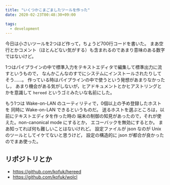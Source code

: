 ```yaml
---
title: "いくつかこまごましたツールを作った"
date: 2020-02-23T00:48:30+09:00

tags:
  - development
---
```


今日は小さいツールを2つほど作って，ちょうど700行コードを書いた。
まあ空行とかコメント（ほとんどない気がする）も含まれるのであまり意味のある数字ではないけど。

1つはパイプラインの中で標準入力をテキストエディタで編集して標準出力に流すというもので，
なんかこんなのすでにシステムにインストールされたりしてそう……。
作っている時はパイプラインの中で使うという発想があまりなかったし，
あまり機会がある気がしないが，ヒアドキュメントとかヒアストリングとかを意識して
`hereed` というゴミみたいな名前にした。

もう1つは Wake-on-LAN のユーティリティで，0個以上の予め登録したホストを
同時に Wake-on-LAN できるというものだ。
送るホストを選ぶところは，以前にテキストエディタを作った時の
端末の制御の知見があったので，それが使えた。non-canonical mode にするとか，
エコーバックを無効にするとか。
まあ知ってれば何も難しいことはないけれど。
設定ファイルが json なのが Unix のツールとしてイケてないと思うけど，
設定の構造的に json が都合が良かったのでまあ使った。


## リポジトリとか
- https://github.com/kofuk/hereed
- https://github.com/kofuk/wolcl
